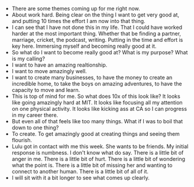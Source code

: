 - There are some themes coming up for me right now.
- About work hard. Being clear on the thing I want to get very good at, and putting 10 times the effort I am now into that thing. 
- I can see that I have not done this in my life. That I could have worked harder at the most important thing. Whether that be finding a partner, marriage, cricket, the podcast, writing. Putting in the time and effort is key here. Immersing myself and becoming really good at it.
- So what do I want to become really good at? What is my purpose? What is my calling?
- I want to have an amazing realtionship.
- I want to move amazingly well.
- I want to create many businesses, to have the money to create an incredible home, to take the boys on amazing adventures, to have the capacity to move and learn.
- This is top of mind for me. So what does 10x of this look like? It looks like going amazingly hard at MIT. It looks like focusing all my attention on one physical activity. It looks like kicking ass at CA so I can progress in my career there.
- But even all of that feels like too many things. What if I was to boil that down to one thing?
- To create. To get amazingly good at creating things and seeing them flourish.
- Lulu got in contact with me this week. She wants to be friends. My initial response is numbness. I don't know what do say. There is a little bit of anger in me. There is a little bit of hurt. There is a little bit of wondering what the point is. There is a little bit of missing her and wanting to connect to another human. There is a little bit of all of it.
- I will sit with it a bit longer to see what comes up clearly.
